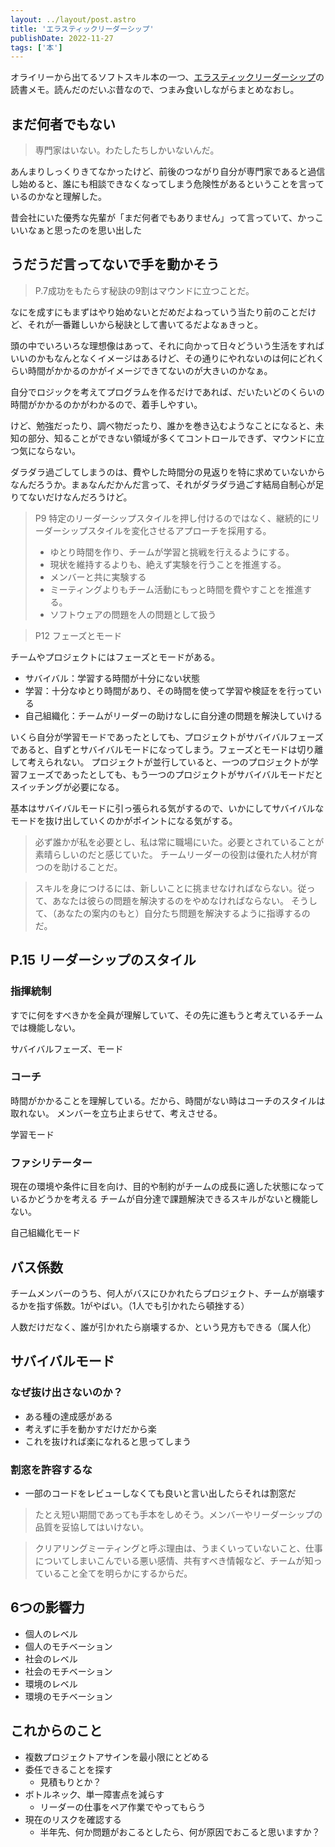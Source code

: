 ```yaml
---
layout: ../layout/post.astro
title: 'エラスティックリーダーシップ'
publishDate: 2022-11-27
tags: ['本']
---
```


オライリーから出てるソフトスキル本の一つ、[エラスティックリーダーシップ](https://www.oreilly.co.jp/books/9784873118024/)の読書メモ。読んだのだいぶ昔なので、つまみ食いしながらまとめなおし。

## まだ何者でもない

> 専門家はいない。わたしたちしかいないんだ。

あんまりしっくりきてなかったけど、前後のつながり自分が専門家であると過信し始めると、誰にも相談できなくなってしまう危険性があるということを言っているのかなと理解した。

昔会社にいた優秀な先輩が「まだ何者でもありません」って言っていて、かっこいいなぁと思ったのを思い出した

## うだうだ言ってないで手を動かそう

> P.7成功をもたらす秘訣の9割はマウンドに立つことだ。

なにを成すにもまずはやり始めないとだめだよねっていう当たり前のことだけど、それが一番難しいから秘訣として書いてるだよなぁきっと。

頭の中でいろいろな理想像はあって、それに向かって日々どういう生活をすればいいのかもなんとなくイメージはあるけど、その通りにやれないのは何にどれくらい時間がかかるのかがイメージできてないのが大きいのかなぁ。

自分でロジックを考えてプログラムを作るだけであれば、だいたいどのくらいの時間がかかるのかがわかるので、着手しやすい。

けど、勉強だったり、調べ物だったり、誰かを巻き込むようなことになると、未知の部分、知ることができない領域が多くてコントロールできず、マウンドに立つ気にならない。

ダラダラ過ごしてしまうのは、費やした時間分の見返りを特に求めていないからなんだろうか。まぁなんだかんだ言って、それがダラダラ過ごす結局自制心が足りてないだけなんだろうけど。

> P9 特定のリーダーシップスタイルを押し付けるのではなく、継続的にリーダーシップスタイルを変化させるアプローチを採用する。
> 
> *   ゆとり時間を作り、チームが学習と挑戦を行えるようにする。
> *   現状を維持するよりも、絶えず実験を行うことを推進する。
> *   メンバーと共に実験する
> *   ミーティングよりもチーム活動にもっと時間を費やすことを推進する。
> *   ソフトウェアの問題を人の問題として扱う

> P12 フェーズとモード

チームやプロジェクトにはフェーズとモードがある。

*   サバイバル：学習する時間が十分にない状態
*   学習：十分なゆとり時間があり、その時間を使って学習や検証をを行っている
*   自己組織化：チームがリーダーの助けなしに自分達の問題を解決していける

いくら自分が学習モードであったとしても、プロジェクトがサバイバルフェーズであると、自ずとサバイバルモードになってしまう。フェーズとモードは切り離して考えられない。
プロジェクトが並行していると、一つのプロジェクトが学習フェーズであったとしても、もう一つのプロジェクトがサバイバルモードだとスイッチングが必要になる。

基本はサバイバルモードに引っ張られる気がするので、いかにしてサバイバルなモードを抜け出していくのかがポイントになる気がする。

> 必ず誰かが私を必要とし、私は常に職場にいた。必要とされていることが素晴らしいのだと感じていた。
> チームリーダーの役割は優れた人材が育つのを助けることだ。

> スキルを身につけるには、新しいことに挑ませなければならない。従って、あなたは彼らの問題を解決するのをやめなければならない。
> そうして、（あなたの案内のもと）自分たち問題を解決するように指導するのだ。

## P.15 リーダーシップのスタイル

### 指揮統制

すでに何をすべきかを全員が理解していて、その先に進もうと考えているチームでは機能しない。

サバイバルフェーズ、モード

### コーチ

時間がかかることを理解している。だから、時間がない時はコーチのスタイルは取れない。
メンバーを立ち止まらせて、考えさせる。

学習モード

### ファシリテーター

現在の環境や条件に目を向け、目的や制約がチームの成長に適した状態になっているかどうかを考える
チームが自分達で課題解決できるスキルがないと機能しない。

自己組織化モード

## バス係数

チームメンバーのうち、何人がバスにひかれたらプロジェクト、チームが崩壊するかを指す係数。1がやばい。（1人でも引かれたら頓挫する）

人数だけだなく、誰が引かれたら崩壊するか、という見方もできる（属人化）

## サバイバルモード

### なぜ抜け出さないのか？

*   ある種の達成感がある
*   考えずに手を動かすだけだから楽
*   これを抜ければ楽になれると思ってしまう

### 割窓を許容するな

*   一部のコードをレビューしなくても良いと言い出したらそれは割窓だ

> たとえ短い期間であっても手本をしめそう。メンバーやリーダーシップの品質を妥協してはいけない。

> クリアリングミーティングと呼ぶ理由は、うまくいっていないこと、仕事についてしまいこんでいる悪い感情、共有すべき情報など、チームが知っていること全てを明らかにするからだ。

## 6つの影響力

*   個人のレベル
*   個人のモチベーション
*   社会のレベル
*   社会のモチベーション
*   環境のレベル
*   環境のモチベーション

## これからのこと



*   複数プロジェクトアサインを最小限にとどめる
*   委任できることを探す
    *   見積もりとか？
*   ボトルネック、単一障害点を減らす
    *   リーダーの仕事をペア作業でやってもらう
*   現在のリスクを確認する
    *   半年先、何か問題がおこるとしたら、何が原因でおこると思いますか？
